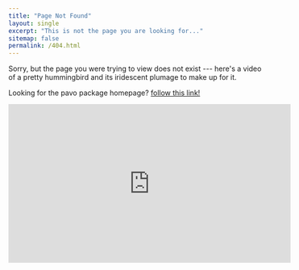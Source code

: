 ```yaml
---
title: "Page Not Found"
layout: single
excerpt: "This is not the page you are looking for..."
sitemap: false
permalink: /404.html
---
```


Sorry, but the page you were trying to view does not exist --- here's a video of a pretty hummingbird and its iridescent plumage to make up for it.

Looking for the pavo package homepage? [follow this link!](http://www.rafaelmaia.net/pavo/)

<iframe width="560" height="315" src="https://www.youtube.com/embed/3DiY_WXAwiQ?hd=1&iv_load_policy=3" frameborder="0" allowfullscreen></iframe>

<script type="text/javascript">
  var GOOG_FIXURL_LANG = 'en';
  var GOOG_FIXURL_SITE = '{{ site.url }}'
</script>
<script type="text/javascript"
  src="//linkhelp.clients.google.com/tbproxy/lh/wm/fixurl.js">
</script>
